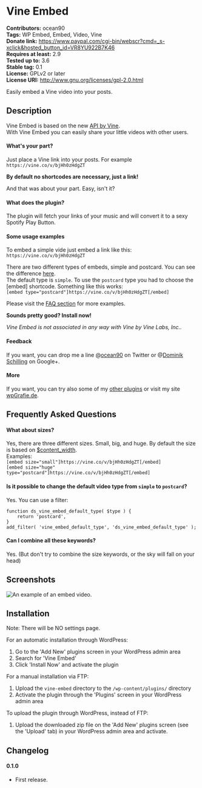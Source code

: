 # Vine Embed  
**Contributors:** ocean90  
**Tags:** WP Embed, Embed, Video, Vine  
**Donate link:** <https://www.paypal.com/cgi-bin/webscr?cmd=_s-xclick&hosted_button_id=VR8YU922B7K46>  
**Requires at least:** 2.9  
**Tested up to:** 3.6  
**Stable tag:** 0.1  
**License:** GPLv2 or later  
**License URI:** <http://www.gnu.org/licenses/gpl-2.0.html>  
  
Easily embed a Vine video into your posts.  
  
  
## Description  
  
Vine Embed is based on the new [API by Vine](https://vine.co/blog/embed-vine-posts).  
With Vine Embed you can easily share your little videos with other users.  
  
#### What's your part?  
Just place a Vine link into your posts. For example `https://vine.co/v/bjHh0zHdgZT`  
  
**By default no shortcodes are necessary, just a link!**  
  
And that was about your part. Easy, isn't it?  
  
#### What does the plugin?  
The plugin will fetch your links of your music and will convert it to a sexy Spotify Play Button.  
  
#### Some usage examples  
To embed a simple vide just embed a link like this:  
`https://vine.co/v/bjHh0zHdgZT`  
  
There are two different types of embeds, simple and postcard. You can see the difference [here](https://vine.co/v/bjHh0zHdgZT/embed).  
The default type is `simple`. To use the `postcard` type you had to choose the [embed] shortcode. Something like this works:  
`[embed type="postcard"]https://vine.co/v/bjHh0zHdgZT[/embed]`  
  
Please visit the [FAQ section](http://wordpress.org/extend/plugins/vine-embed/faq/) for more examples.  
  
**Sounds pretty good? Install now!**  
  
*Vine Embed is not associated in any way with Vine by Vine Labs, Inc..*  
  
#### Feedback  
If you want, you can drop me a line @[ocean90](http://twitter.com/ocean90) on Twitter or @[Dominik Schilling](https://plus.google.com/101675293278434581718/) on Google+.  
  
#### More  
If you want, you can try also some of my [other plugins](http://profiles.wordpress.org/users/ocean90) or visit my site [wpGrafie.de](http://wpgrafie.de/).  
  
  
  
## Frequently Asked Questions  
  
#### What about sizes?  
Yes, there are three different sizes. Small, big, and huge. By default the size is based on [$content_width](http://codex.wordpress.org/Content_Width).  
Examples:  
`[embed size="small"]https://vine.co/v/bjHh0zHdgZT[/embed]`  
`[embed size="huge" type="postcard"]https://vine.co/v/bjHh0zHdgZT[/embed]`  
  
#### Is it possible to change the default video type from `simple` to `postcard`?  
Yes. You can use a filter:  
  
```  
function ds_vine_embed_default_type( $type ) {  
    return 'postcard',  
}  
add_filter( 'vine_embed_default_type', 'ds_vine_embed_default_type' );  
```
  
#### Can I combine all these keywords?  
Yes. (But don't try to combine the size keywords, or the sky will fall on your head)  
  
  
  
## Screenshots  
  
![ An example of an embed video.](https://raw.github.com/ocean90/vine-embed/master/assets-wp-repo/screenshot-1.png)
  
  
## Installation  
  
Note: There will be NO settings page.  
  
For an automatic installation through WordPress:  
  
1. Go to the 'Add New' plugins screen in your WordPress admin area  
1. Search for 'Vine Embed'  
1. Click 'Install Now' and activate the plugin  
  
  
For a manual installation via FTP:  
  
1. Upload the `vine-embed` directory to the `/wp-content/plugins/` directory  
1. Activate the plugin through the 'Plugins' screen in your WordPress admin area  
  
  
To upload the plugin through WordPress, instead of FTP:  
  
1. Upload the downloaded zip file on the 'Add New' plugins screen (see the 'Upload' tab) in your WordPress admin area and activate.  
  
  
  
## Changelog  
  
#### 0.1.0  
* First release.
